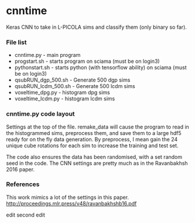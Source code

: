 # cnntime

Keras CNN to take in L-PICOLA sims and classify them (only binary so far).

### File list
+ cnntime.py - main program
+ progstart.sh - starts program on sciama (must be on login3)
+ pythonstart.sh	- starts python (with tensorflow ability) on sciama (must be on login3)
+ qsubRUN_dgp_500.sh - Generate 500 dgp sims
+ qsubRUN_lcdm_500.sh	- Generate 500 lcdm sims
+ voxeltime_dpg.py - histogram dpg sims
+ voxeltime_lcdm.py - histogram lcdm sims

### cnntime.py code layout
Settings at the top of the file. remake_data will cause the program to read in the histogrammed sims, preprocess them, and save them to a large hdf5 ready for on the fly data generation. By preprocess, I mean gain the 24 unique cube rotations for each sim to increase the training and test set.

The code also ensures the data has been randomised, with a set random seed in the code.
The CNN settings are pretty much as in the Ravanbakhsh 2016 paper.

### References
This work mimics a lot of the settings in this paper.
http://proceedings.mlr.press/v48/ravanbakhshb16.pdf

edit
second edit
